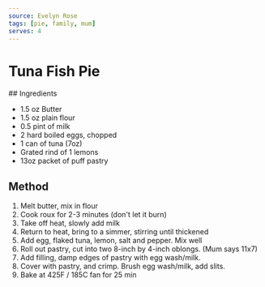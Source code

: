 ```yaml
---
source: Evelyn Rose
tags: [pie, family, mum]
serves: 4
---
```


# Tuna Fish Pie

## Ingredients

- 1.5 oz Butter
- 1.5 oz plain flour
- 0.5 pint of milk
- 2 hard boiled eggs, chopped
- 1 can of tuna (7oz)
- Grated rind of 1 lemons
- 13oz packet of puff pastry

## Method

1. Melt butter, mix in flour
2. Cook roux for 2-3 minutes (don't let it burn)
3. Take off heat, slowly add milk
4. Return to heat, bring to a simmer, stirring until thickened
5. Add egg, flaked tuna, lemon, salt and pepper. Mix well
6. Roll out pastry, cut into two 8-inch by 4-inch oblongs. (Mum says 11x7)
7. Add filling, damp edges of pastry with egg wash/milk.
8. Cover with pastry, and crimp. Brush egg wash/milk, add slits.
9. Bake at 425F / 185C fan for 25 min
